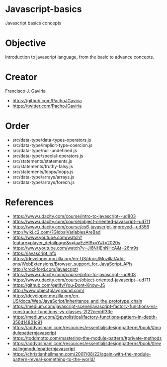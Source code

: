 # Javascript-basics
Javascript basics concepts

# Objective
Introduction to javascript language, from the basic to advance concepts.

# Creator
Francisco J. Gaviria
- https://github.com/PachoJGaviria
- https://twitter.com/PachoJGaviria

# Order
- src/data-type/data-types-operators.js
- src/data-type/implicit-type-coercion.js
- src/data-type/null-undefined.js
- src/data-type/special-operators.js
- src/statements/statements.js
- src/statements/truthy-falsy.js
- src/statements/loops/loops.js
- src/data-type/arrays/arrays.js
- src/data-type/arrays/forech.js

# References
- https://www.udacity.com/course/intro-to-javascript--ud803
- https://www.udacity.com/course/object-oriented-javascript--ud711
- https://www.udacity.com/course/es6-javascript-improved--ud356
- http://wiki.c2.com/?GlobalVariablesAreBad
- https://www.youtube.com/watch?feature=player_detailpage&v=taaEzHI9xyY#t=2020s
- https://www.youtube.com/watch?v=Ji6NHEnNHcA&t=26m9s
- https://javascript.info
- https://developer.mozilla.org/en-US/docs/Mozilla/Add-ons/WebExtensions/Browser_support_for_JavaScript_APIs
- http://crockford.com/javascript/
- https://www.udacity.com/course/intro-to-javascript--ud803
- https://www.udacity.com/course/object-oriented-javascript--ud711
- https://github.com/getify/You-Dont-Know-JS
- http://www.objectplayground.com/
- https://developer.mozilla.org/en-US/docs/Web/JavaScript/Inheritance_and_the_prototype_chain
- https://medium.com/javascript-scene/javascript-factory-functions-vs-constructor-functions-vs-classes-2f22ceddf33e
- https://medium.com/@pyrolistical/factory-functions-pattern-in-depth-356d14801c91
- https://addyosmani.com/resources/essentialjsdesignpatterns/book/#modulepatternjavascript
- https://toddmotto.com/mastering-the-module-pattern/#private-methods
- https://addyosmani.com/resources/essentialjsdesignpatterns/book/#revealingmodulepatternjavascript
- https://christianheilmann.com/2007/08/22/again-with-the-module-pattern-reveal-something-to-the-world/

